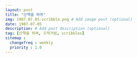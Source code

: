 ```yaml
---
layout: post
title: "산책을 하며"
img: 1987.07.05-scribble.png # Add image post (optional)
date: 1987-07-05
description: # Add post description (optional)
tag: [산책을 하며, 끄적거림, scribbles]
sitemap :
  changefreq : weekly
  priority : 1.0
---
```

